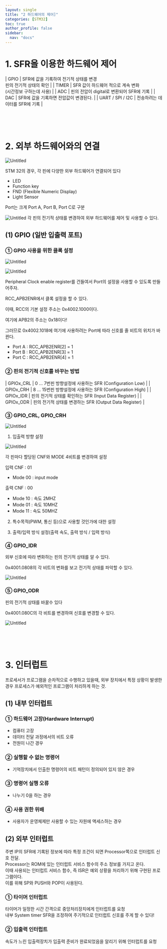 ```yaml
---
layout: single
title: "2 하드웨어의 제어]"
categories: [STM32]
toc: true
author_profile: false
sidebar:
  nav: "docs"
---
```


# 1. SFR을 이용한 하드웨어 제어

| GPIO | SFR에 값을 기록하여 전기적 상태를 변경 <br> 핀의 전기적 상태의 확인 |
| TIMER | SFR 값이 하드웨어 적으로 계속 변화 <br>(시간정보 구하는데 사용) |
| ADC | 핀의 전압이 digital로 변환되어 SFR에 기록 |
| DAC | SFR에 값을 기록하면 전압값이 변경된다. |
| UART / SPI / I2C | 전송하려는 데이터를 SFR에 기록 |

<br><br><br>

# 2. 외부 하드웨어와의 연결

![Untitled](https://www.notion.so/image/https%3A%2F%2Fs3-us-west-2.amazonaws.com%2Fsecure.notion-static.com%2F52a12ba0-225f-4c5e-ad3f-b6f0475a23e5%2FUntitled.png?table=block&id=96a91ad0-7d88-446a-9f4b-0cb525629762&spaceId=7a6b4b37-d969-4d36-a069-a8add2591900&width=2000&userId=ff8f58fa-3d3e-43a0-99fa-e0ff405dfa57&cache=v2)

STM 32의 경우, 각 핀에 다양한 외부 하드웨어가 연결되어 있다
- LED
- Function key
- FND (Flexible Numeric Display)
- Light Sensor

Port는 크게 Port A, Port B, Port C로 구분

![Untitled](https://www.notion.so/image/https%3A%2F%2Fs3-us-west-2.amazonaws.com%2Fsecure.notion-static.com%2F126f1020-76d4-47d0-941a-d6d5b108dac3%2FUntitled.png?table=block&id=9f92505a-f3ba-4e44-b4ba-48f2fbbb217a&spaceId=7a6b4b37-d969-4d36-a069-a8add2591900&width=2000&userId=ff8f58fa-3d3e-43a0-99fa-e0ff405dfa57&cache=v2)
각 핀의 전기적 상태를 변경하여 외부 하드웨어를 제어 및 사용할 수 있다.

## (1) GPIO (일반 입출력 포트)

### ① GPIO 사용을 위한 클록 설정

![Untitled](https://www.notion.so/signed/https%3A%2F%2Fs3-us-west-2.amazonaws.com%2Fsecure.notion-static.com%2F126f1020-76d4-47d0-941a-d6d5b108dac3%2FUntitled.png?table=block&id=9f92505a-f3ba-4e44-b4ba-48f2fbbb217a&spaceId=7a6b4b37-d969-4d36-a069-a8add2591900&name=Untitled.png&userId=ff8f58fa-3d3e-43a0-99fa-e0ff405dfa57&cache=v2)

![Untitled](https://www.notion.so/image/https%3A%2F%2Fs3-us-west-2.amazonaws.com%2Fsecure.notion-static.com%2F58725b71-07a6-4669-b986-f58d9ceed7db%2FUntitled.png?table=block&id=515e233e-bc1d-4edc-8532-35044150a3a9&spaceId=7a6b4b37-d969-4d36-a069-a8add2591900&width=2000&userId=ff8f58fa-3d3e-43a0-99fa-e0ff405dfa57&cache=v2)

Peripheral Clock enable register를 건들여서 Port의 설정을 사용할 수 있도록 만들어주자.

RCC_APB2ENR에서 클록 설정을 할 수 있다.

이때, RCC의 기본 설정 주소는 0x4002.1000이다.

여기에 APB2의 주소는 0x18이다!

그러므로 0x4002.1018에 여기에 사용하려는 Port에 따라 신호를 줄 비트의 위치가 바뀐다.

- Port A : RCC_APB2ENR[2] = 1
- Port B : RCC_APB2ENR[3] = 1
- Port C : RCC_APB2ENR[4] = 1


### ② 핀의 전기적 신호를 바꾸는 방법

| GPIOx_CRL | 0 ... 7번핀 방향설정에 사용하는 SFR (Configuration Low) |
| GPIOx_CRH | 8 ... 15번핀 방향설정에 사용하는 SFR (Configuration High) |
| GPIOx_IDR | 핀의 전기적 상태를 확인하는 SFR (Input Data Register) |
| GPIOx_ODR | 핀의 전기적 상태를 변경하는 SFR (Output Data Register) |

### ③ GPIO_CRL, GPIO_CRH

![Untitled](https://www.notion.so/image/https%3A%2F%2Fs3-us-west-2.amazonaws.com%2Fsecure.notion-static.com%2F6e729bc7-8bf0-4299-8427-0840d09073e5%2FUntitled.png?table=block&id=f2cd2cd3-4ab8-40f4-87d5-9e9bcdda03f9&spaceId=7a6b4b37-d969-4d36-a069-a8add2591900&width=2000&userId=ff8f58fa-3d3e-43a0-99fa-e0ff405dfa57&cache=v2)

1. 입출력 방향 설정

![Untitled](https://www.notion.so/image/https%3A%2F%2Fs3-us-west-2.amazonaws.com%2Fsecure.notion-static.com%2F54b8e1ba-455f-4661-b736-4741f8873ac1%2FUntitled.png?table=block&id=2056b012-0fdd-4d73-9591-7df4eb7022eb&spaceId=7a6b4b37-d969-4d36-a069-a8add2591900&width=2000&userId=ff8f58fa-3d3e-43a0-99fa-e0ff405dfa57&cache=v2)

각 핀마다 할당된 CNF와 MODE 4비트를 변경하여 설정

입력 CNF : 01

- Mode 00 : input mode

출력 CNF : 00

- Mode 10 : 속도 2MHZ
- Mode 01 : 속도 10MHZ
- Mode 11 : 속도 50MHZ

2. 특수목적(PWM, 통신 등)으로 사용할 것인가에 대한 설정

3. 출력/입력 방식 설정(출력 속도, 출력 방식 / 입력 방식)

### ④ GPIO_IDR

외부 신호에 따라 변화하는 핀의 전기적 상태를 알 수 있다.

0x4001.0808의 각 비트의 변화를 보고 전기적 상태를 파악할 수 있다.

![Untitled](https://www.notion.so/image/https%3A%2F%2Fs3-us-west-2.amazonaws.com%2Fsecure.notion-static.com%2Fcdf61806-9d33-493c-9fa1-26d744f6b3a3%2FUntitled.png?table=block&id=a35e9382-feb4-43be-aabc-c78ee90283bf&spaceId=7a6b4b37-d969-4d36-a069-a8add2591900&width=2000&userId=ff8f58fa-3d3e-43a0-99fa-e0ff405dfa57&cache=v2)

### ⑤ GPIO_ODR

핀의 전기적 상태를 바꿀수 있다

0x4001.080C의 각 비트를 변경하여 신호를 변경할 수 있다.

![Untitled](https://www.notion.so/image/https%3A%2F%2Fs3-us-west-2.amazonaws.com%2Fsecure.notion-static.com%2F2d990c68-0a60-4c43-a108-f08a74273716%2FUntitled.png?table=block&id=50c46c10-25cf-4e17-b2db-eeca1d5118b2&spaceId=7a6b4b37-d969-4d36-a069-a8add2591900&width=2000&userId=ff8f58fa-3d3e-43a0-99fa-e0ff405dfa57&cache=v2)

<br><br><br>

# 3. 인터럽트

프로세서가 프로그램을 순차적으로 수행하고 있을때, 외부 장치에서 특정 상황이 발생한 경우 프로세스가 예외적인 프로그램이 처리하게 하는 것.

## (1) 내부 인터럽트

### ① 하드웨어 고장(Hardware Interrupt)
- 컴퓨터 고장
- 데이터 전달 과정에서의 비트 오류
- 전원이 나간 경우

### ② 실행할 수 없는 명령어
- 기억장치에서 인출한 명령어의 비트 패턴이 정의되어 있지 않은 경우

### ③ 명령어 실행 오류
- 나누기 0을 하는 경우

### ④ 사용 권한 위배
- 사용자가 운영체제만 사용할 수 있는 자원에 액세스하는 경우

## (2) 외부 인터럽트

주변 IP의 SFR에 기록된 정보에 따라 특정 조건이 되면 Processor쪽으로 인터럽트 신호 전달. <br>
Processor는 ROM에 있는 인터럽트 서비스 함수의 주소 정보를 가지고 온다. <br>
이때 사용되는 인터럽트 서비스 함수, 즉 ISR은 예외 상황을 처리하기 위해 구현된 프로그램이다. <br>
이를 위해 SP와 PUSH와 POP이 사용된다. <br>

### ① 타이머 인터럽트

타이머가 일정한 시간 간격으로 중앙처리장치에게 인터럽트를 요청 <br>
내부 System timer SFR을 조정하여 주기적으로 인터럽트 신호를 주게 할 수 있다!

### ② 입출력 인터럽트

속도가 느린 입출력장치가 입출력 준비가 완료되었음을 알리기 위해 인터럽트를 요청